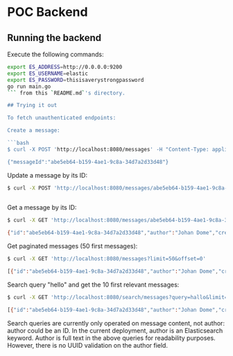 # POC Backend

## Running the backend

Execute the following commands:
```bash
export ES_ADDRESS=http://0.0.0.0:9200
export ES_USERNAME=elastic
export ES_PASSWORD=thisisaverystrongpassword
go run main.go
``` from this `README.md`'s directory.

## Trying it out

To fetch unauthenticated endpoints:

Create a message:

```bash
$ curl -X POST 'http://localhost:8080/messages' -H "Content-Type: application/json" -d '{"author":"Johan Dome", "content":"Hallo World!"}'

{"messageId":"abe5eb64-b159-4ae1-9c8a-34d7a2d33d48"}
```

Update a message by its ID:

```bash
$ curl -X POST 'http://localhost:8080/messages/abe5eb64-b159-4ae1-9c8a-34d7a2d33d48' -H "Content-Type: application/json" -d '{"content":"Hola Warudo!"}'
 
```

Get a message by its ID:

```bash
$ curl -X GET 'http://localhost:8080/messages/abe5eb64-b159-4ae1-9c8a-34d7a2d33d48'

{"id":"abe5eb64-b159-4ae1-9c8a-34d7a2d33d48","author":"Johan Dome","createdAt":"2025-04-27T18:11:02.20737248+02:00","content":"Hallo World!"}
```

Get paginated messages (50 first messages):

```bash
$ curl -X GET 'http://localhost:8080/messages?limit=50&offset=0'

[{"id":"abe5eb64-b159-4ae1-9c8a-34d7a2d33d48","author":"Johan Dome","createdAt":"2025-04-27T11:49:29.43003473+02:00","content":"Hallo, world!"}]
```

Search query "hello" and get the 10 first relevant messages:

```bash
$ curl -X GET 'http://localhost:8080/search/messages?query=hallo&limit=10&offset=0'

[{"id":"abe5eb64-b159-4ae1-9c8a-34d7a2d33d48","author":"Johan Dome","createdAt":"2025-04-27T11:49:29.43003473+02:00","content":"Hallo, world!"}]
```

Search queries are currently only operated on message content, not author: author could be an ID. In the current deployment, author is an Elasticsearch keyword.
Author is full text in the above queries for readability purposes. However, there is no UUID validation on the author field.
